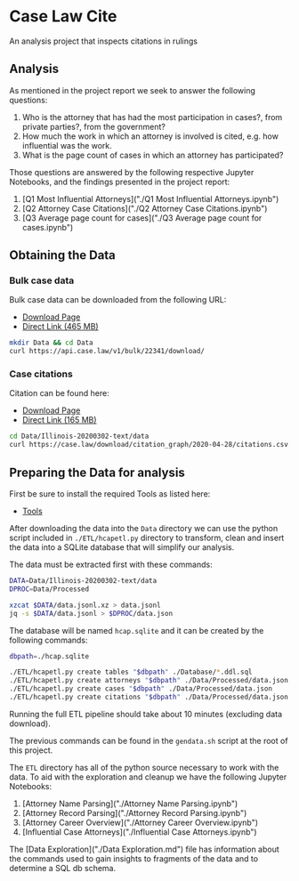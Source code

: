# Case Law Cite

An analysis project that inspects citations in rulings 

## Analysis

As mentioned in the project report we seek to answer the following questions:

  1. Who is the attorney that has had the most participation in cases?, from private parties?, from the government?
  2. How much the work in which an attorney is involved is cited, e.g. 
how influential was the work.
  3. What is the page count of cases in which an attorney has participated?

Those questions are answered by the following respective Jupyter Notebooks, 
and the findings presented in the project report:

  1. [Q1 Most Influential Attorneys]("./Q1 Most Influential Attorneys.ipynb")
  2. [Q2 Attorney Case Citations]("./Q2 Attorney Case Citations.ipynb")
  3. [Q3 Average page count for cases]("./Q3 Average page count for cases.ipynb")


## Obtaining the Data

### Bulk case data

Bulk case data can be downloaded from the following URL:

  * [Download Page](https://case.law/bulk/download/)
  * [Direct Link (465 MB)](https://api.case.law/v1/bulk/22341/download/)


```bash
mkdir Data && cd Data
curl https://api.case.law/v1/bulk/22341/download/
```

### Case citations

Citation can be found here:

  * [Download Page](https://case.law/download/citation_graph/)
  * [Direct Link (165 MB)](https://case.law/download/citation_graph/2020-04-28/citations.csv.gz)


```bash
cd Data/Illinois-20200302-text/data
curl https://case.law/download/citation_graph/2020-04-28/citations.csv.gz
```

## Preparing the Data for analysis

First be sure to install the required Tools as listed here:

  * [Tools]("./Tools.md")

After downloading the data into the `Data` directory we can use the 
python script included in `./ETL/hcapetl.py` directory to transform, clean and insert
the data into a SQLite database that will simplify our analysis.

The data must be extracted first with these commands:

```bash
DATA=Data/Illinois-20200302-text/data
DPROC=Data/Processed

xzcat $DATA/data.jsonl.xz > data.jsonl
jq -s $DATA/data.jsonl > $DPROC/data.json
```

The database will be named `hcap.sqlite` and it can be created by the following 
commands:

```bash
dbpath=./hcap.sqlite

./ETL/hcapetl.py create tables "$dbpath" ./Database/*.ddl.sql
./ETL/hcapetl.py create attorneys "$dbpath" ./Data/Processed/data.json
./ETL/hcapetl.py create cases "$dbpath" ./Data/Processed/data.json
./ETL/hcapetl.py create citations "$dbpath" ./Data/Processed/data.json
```

Running the full ETL pipeline should take about 10 minutes (excluding data download).

The previous commands can be found in the `gendata.sh` script at the root of
this project.

The `ETL` directory has all of the python source necessary to work with the data.
To aid with the exploration and cleanup we have the following Jupyter Notebooks:

  1. [Attorney Name Parsing]("./Attorney Name Parsing.ipynb")
  2. [Attorney Record Parsing]("./Attorney Record Parsing.ipynb")
  3. [Attorney Career Overview]("./Attorney Career Overview.ipynb")
  4. [Influential Case Attorneys]("./Influential Case Attorneys.ipynb")

The [Data Exploration]("./Data Exploration.md") file has information about
the commands used to gain insights to fragments of the data and to determine
a SQL db schema.

